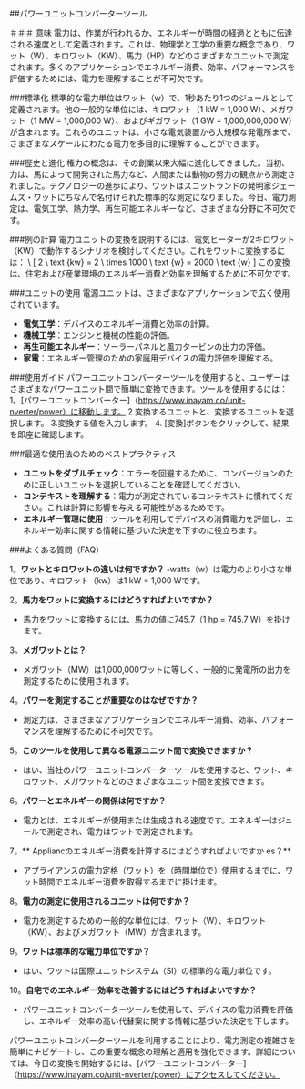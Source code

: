 ##パワーユニットコンバーターツール

＃＃＃ 意味
電力は、作業が行われるか、エネルギーが時間の経過とともに伝達される速度として定義されます。これは、物理学と工学の重要な概念であり、ワット（W）、キロワット（KW）、馬力（HP）などのさまざまなユニットで測定されます。多くのアプリケーションでエネルギー消費、効率、パフォーマンスを評価するためには、電力を理解することが不可欠です。

###標準化
標準的な電力単位はワット（w）で、1秒あたり1つのジュールとして定義されます。他の一般的な単位には、キロワット（1 kW = 1,000 W）、メガワット（1 MW = 1,000,000 W）、およびギガワット（1 GW = 1,000,000,000 W）が含まれます。これらのユニットは、小さな電気装置から大規模な発電所まで、さまざまなスケールにわたる電力を多目的に理解することができます。

###歴史と進化
権力の概念は、その創業以来大幅に進化してきました。当初、力は、馬によって開発された馬力など、人間または動物の努力の観点から測定されました。テクノロジーの進歩により、ワットはスコットランドの発明家ジェームズ・ワットにちなんで名付けられた標準的な測定になりました。今日、電力測定は、電気工学、熱力学、再生可能エネルギーなど、さまざまな分野に不可欠です。

###例の計算
電力ユニットの変換を説明するには、電気ヒーターが2キロワット（KW）で動作するシナリオを検討してください。これをワットに変換するには：
\ [
2 \ text {kw} = 2 \ times 1000 \ text {w} = 2000 \ text {w}
\]
この変換は、住宅および産業環境のエネルギー消費と効率を理解するために不可欠です。

###ユニットの使用
電源ユニットは、さまざまなアプリケーションで広く使用されています。
-  **電気工学**：デバイスのエネルギー消費と効率の計算。
-  **機械工学**：エンジンと機械の性能の評価。
-  **再生可能エネルギー**：ソーラーパネルと風力タービンの出力の評価。
-  **家電**：エネルギー管理のための家庭用デバイスの電力評価を理解する。

###使用ガイド
パワーユニットコンバーターツールを使用すると、ユーザーはさまざまなパワーユニット間で簡単に変換できます。ツールを使用するには：
1。[パワーユニットコンバーター]（https://www.inayam.co/unit-nverter/power）に移動します。
2.変換するユニットと、変換するユニットを選択します。
3.変換する値を入力します。
4. [変換]ボタンをクリックして、結果を即座に確認します。

###最適な使用法のためのベストプラクティス
-  **ユニットをダブルチェック**：エラーを回避するために、コンバージョンのために正しいユニットを選択していることを確認してください。
-  **コンテキストを理解する**：電力が測定されているコンテキストに慣れてください。これは計算に影響を与える可能性があるためです。
-  **エネルギー管理に使用**：ツールを利用してデバイスの消費電力を評価し、エネルギー効率に関する情報に基づいた決定を下すのに役立ちます。

###よくある質問（FAQ）

1。**ワットとキロワットの違いは何ですか？**
-watts（w）は電力のより小さな単位であり、キロワット（kw）は1 kW = 1,000 Wです。

2。**馬力をワットに変換するにはどうすればよいですか？**
- 馬力をワットに変換するには、馬力の値に745.7（1 hp = 745.7 W）を掛けます。

3。**メガワットとは？**
- メガワット（MW）は1,000,000ワットに等しく、一般的に発電所の出力を測定するために使用されます。

4。**パワーを測定することが重要なのはなぜですか？**
- 測定力は、さまざまなアプリケーションでエネルギー消費、効率、パフォーマンスを理解するために不可欠です。

5。**このツールを使用して異なる電源ユニット間で変換できますか？**
- はい、当社のパワーユニットコンバーターツールを使用すると、ワット、キロワット、メガワットなどのさまざまなユニット間を変換できます。

6。**パワーとエネルギーの関係は何ですか？**
- 電力とは、エネルギーが使用または生成される速度です。エネルギーはジュールで測定され、電力はワットで測定されます。

7。** Appliancのエネルギー消費を計算するにはどうすればよいですか es？**
- アプライアンスの電力定格（ワット）を（時間単位で）使用するまでに、ワット時間でエネルギー消費を取得するまでに掛けます。

8。**電力の測定に使用されるユニットは何ですか？**
- 電力を測定するための一般的な単位には、ワット（W）、キロワット（KW）、およびメガワット（MW）が含まれます。

9。**ワットは標準的な電力単位ですか？**
- はい、ワットは国際ユニットシステム（SI）の標準的な電力単位です。

10。**自宅でのエネルギー効率を改善するにはどうすればよいですか？**
- パワーユニットコンバーターツールを使用して、デバイスの電力消費を評価し、エネルギー効率の高い代替案に関する情報に基づいた決定を下します。

パワーユニットコンバーターツールを利用することにより、電力測定の複雑さを簡単にナビゲートし、この重要な概念の理解と適用を強化できます。詳細については、今日の変換を開始するには、[パワーユニットコンバーター]（https://www.inayam.co/unit-nverter/power）にアクセスしてください。